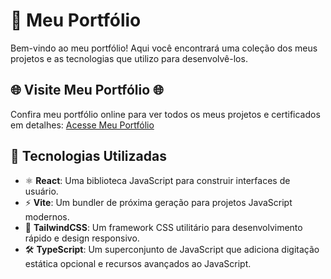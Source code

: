 # 🚀 Meu Portfólio

Bem-vindo ao meu portfólio! Aqui você encontrará uma coleção dos meus projetos e as tecnologias que utilizo para desenvolvê-los.

## 🌐 Visite Meu Portfólio 🌐

Confira meu portfólio online para ver todos os meus projetos e certificados em detalhes: [Acesse Meu Portfólio](https://portifolio-mu-one-58.vercel.app/)

## 🌟 Tecnologias Utilizadas

- ⚛️ **React**: Uma biblioteca JavaScript para construir interfaces de usuário.
- ⚡ **Vite**: Um bundler de próxima geração para projetos JavaScript modernos.
- 🎨 **TailwindCSS**: Um framework CSS utilitário para desenvolvimento rápido e design responsivo.
- 🛠️ **TypeScript**: Um superconjunto de JavaScript que adiciona digitação estática opcional e recursos avançados ao JavaScript.
